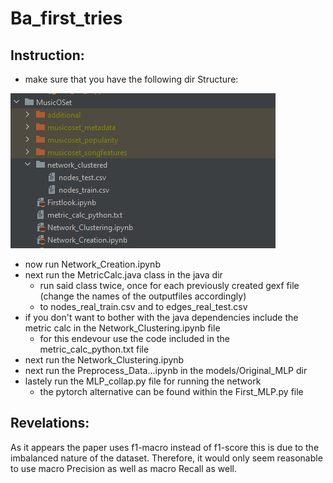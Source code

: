 # Ba_first_tries

## Instruction:

- make sure that you have the following dir Structure:

![Image of Structure](Dir_struct.PNG)

- now run Network_Creation.ipynb
- next run the MetricCalc.java class in the java dir
  - run said class twice, once for each previously created gexf file (change the names of the outputfiles accordingly)
  - to nodes_real_train.csv and to edges_real_test.csv
- if you don't want to bother with the java dependencies include the metric calc in the Network_Clustering.ipynb file
  - for this endevour use the code included in the metric_calc_python.txt file
- next run the Network_Clustering.ipynb
- next run the Preprocess_Data...ipynb in the models/Original_MLP dir
- lastely run the MLP_collap.py file for running the network
  - the pytorch alternative can be found within the First_MLP.py file

## Revelations:

As it appears the paper uses f1-macro instead of f1-score this is due to the imbalanced nature of the dataset.
Therefore, it would only seem reasonable to use macro Precision as well as macro Recall as well.
